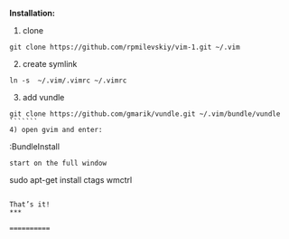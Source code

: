 **Installation:**

1) clone
`````
git clone https://github.com/rpmilevskiy/vim-1.git ~/.vim
`````
2) create symlink
````````````
ln -s  ~/.vim/.vimrc ~/.vimrc
````````````
3) add vundle
````````
git clone https://github.com/gmarik/vundle.git ~/.vim/bundle/vundle
```````
4) open gvim and enter:
``````````
:BundleInstall
``````````
start on the full window
``````````
sudo apt-get install ctags wmctrl
``````````

That’s it!
***

==========
